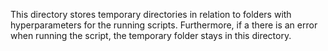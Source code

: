 This directory stores temporary directories in relation to folders with hyperparameters for the running scripts. Furthermore, if a there is an error when running the script, the temporary folder stays in this directory.
